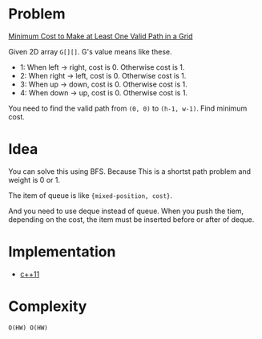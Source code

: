 # Problem

[Minimum Cost to Make at Least One Valid Path in a Grid](https://leetcode.com/problems/minimum-cost-to-make-at-least-one-valid-path-in-a-grid/)

Given 2D array `G[][]`. G's value means like these.

* 1: When left -> right, cost is 0. Otherwise cost is 1.
* 2: When right -> left, cost is 0. Otherwise cost is 1.
* 3: When    up -> down, cost is 0. Otherwise cost is 1.
* 4: When    down -> up, cost is 0. Otherwise cost is 1.

You need to find the valid path from `(0, 0)` to `(h-1, w-1)`.
Find minimum cost.

# Idea

You can solve this using BFS. Because This is a shortst path problem
and weight is 0 or 1.

The item of queue is like `{mixed-position, cost}`.

And you need to use deque instead of queue. When you push the tiem,
depending on the cost, the item must be inserted before or after of
deque.

# Implementation

* [c++11](a.cpp)

# Complexity

```
O(HW) O(HW)
```
